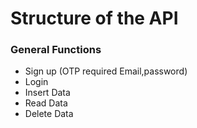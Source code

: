 # Structure of the API

### General Functions
 - Sign up (OTP required Email,password)
 - Login
 - Insert Data
 - Read Data
 - Delete Data
